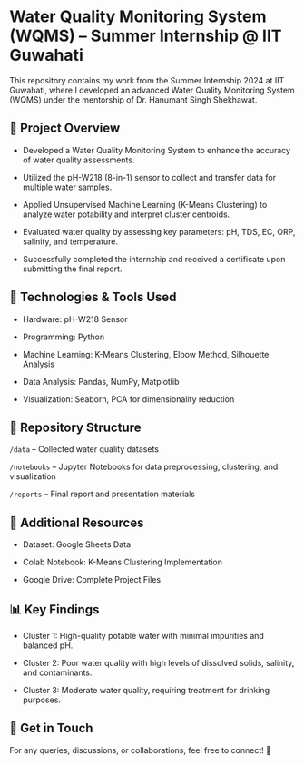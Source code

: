 # Water Quality Monitoring System (WQMS) – Summer Internship @ IIT Guwahati
This repository contains my work from the Summer Internship 2024 at IIT Guwahati, where I developed an advanced Water Quality Monitoring System (WQMS) under the mentorship of Dr. Hanumant Singh Shekhawat.

## 🚀 Project Overview
- Developed a Water Quality Monitoring System to enhance the accuracy of water quality assessments.

- Utilized the pH-W218 (8-in-1) sensor to collect and transfer data for multiple water samples.

- Applied Unsupervised Machine Learning (K-Means Clustering) to analyze water potability and interpret cluster centroids.

- Evaluated water quality by assessing key parameters: pH, TDS, EC, ORP, salinity, and temperature.

- Successfully completed the internship and received a certificate upon submitting the final report.

## 📌 Technologies & Tools Used
- Hardware: pH-W218 Sensor

- Programming: Python

- Machine Learning: K-Means Clustering, Elbow Method, Silhouette Analysis

- Data Analysis: Pandas, NumPy, Matplotlib

- Visualization: Seaborn, PCA for dimensionality reduction

## 📂 Repository Structure
`/data` – Collected water quality datasets

`/notebooks` – Jupyter Notebooks for data preprocessing, clustering, and visualization

`/reports` – Final report and presentation materials

## 🔗 Additional Resources
- Dataset: Google Sheets Data

- Colab Notebook: K-Means Clustering Implementation

- Google Drive: Complete Project Files

## 📊 Key Findings
- Cluster 1: High-quality potable water with minimal impurities and balanced pH.

- Cluster 2: Poor water quality with high levels of dissolved solids, salinity, and contaminants.

- Cluster 3: Moderate water quality, requiring treatment for drinking purposes.

## 📢 Get in Touch
For any queries, discussions, or collaborations, feel free to connect! 🚀
